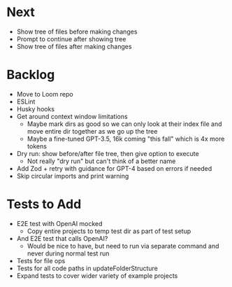 # Next

- Show tree of files before making changes
- Prompt to continue after showing tree
- Show tree of files after making changes

# Backlog

- Move to Loom repo
- ESLint
- Husky hooks
- Get around context window limitations
  - Maybe mark dirs as good so we can only look at their index file and move entire dir together as we go up the tree
  - Maybe a fine-tuned GPT-3.5, 16k coming "this fall" which is 4x more tokens
- Dry run: show before/after file tree, then give option to execute
  - Not really "dry run" but can't think of a better name
- Add Zod + retry with guidance for GPT-4 based on errors if needed
- Skip circular imports and print warning

# Tests to Add

- E2E test with OpenAI mocked
  - Copy entire projects to temp test dir as part of test setup
- And E2E test that calls OpenAI?
  - Would be nice to have, but need to run via separate command and never during normal test run
- Tests for file ops
- Tests for all code paths in updateFolderStructure
- Expand tests to cover wider variety of example projects
